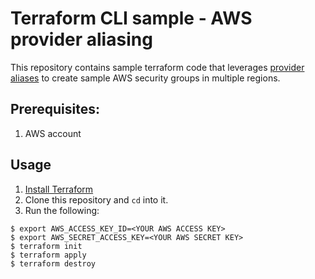 # Terraform CLI sample - AWS provider aliasing

This repository contains sample terraform code that leverages [provider aliases](https://www.terraform.io/docs/configuration/providers.html#alias-multiple-provider-instances) to create sample AWS security groups in multiple regions.

## Prerequisites:
1. AWS account

## Usage

1. [Install Terraform](https://www.terraform.io/intro/getting-started/install.html)
2. Clone this repository and `cd` into it.
3. Run the following:

```
$ export AWS_ACCESS_KEY_ID=<YOUR AWS ACCESS KEY>
$ export AWS_SECRET_ACCESS_KEY=<YOUR AWS SECRET KEY>
$ terraform init
$ terraform apply
$ terraform destroy
```
